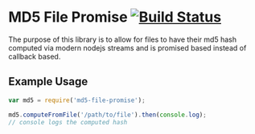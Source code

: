 # MD5 File Promise [![Build Status](https://travis-ci.org/cjsaylor/md5-file-promise.svg?branch=master)](https://travis-ci.org/cjsaylor/md5-file-promise)

The purpose of this library is to allow for files to have their md5 hash computed
via modern nodejs streams and is promised based instead of callback based.

## Example Usage

```javascript
var md5 = require('md5-file-promise');

md5.computeFromFile('/path/to/file').then(console.log);
// console logs the computed hash
```
